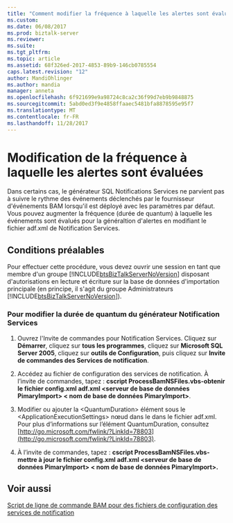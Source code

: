 ```yaml
---
title: "Comment modifier la fréquence à laquelle les alertes sont évaluées | Documents Microsoft"
ms.custom: 
ms.date: 06/08/2017
ms.prod: biztalk-server
ms.reviewer: 
ms.suite: 
ms.tgt_pltfrm: 
ms.topic: article
ms.assetid: 68f326ed-2017-4853-89b9-146cb0785554
caps.latest.revision: "12"
author: MandiOhlinger
ms.author: mandia
manager: anneta
ms.openlocfilehash: 6f921699e9a98724c8ca2c36f99d7eb9b9848875
ms.sourcegitcommit: 5abd0ed3f9e4858ffaaec5481bfa8878595e95f7
ms.translationtype: MT
ms.contentlocale: fr-FR
ms.lasthandoff: 11/28/2017
---
```

# <a name="how-to-change-the-frequency-with-which-alerts-are-evaluated"></a>Modification de la fréquence à laquelle les alertes sont évaluées
Dans certains cas, le générateur SQL Notifications Services ne parvient pas à suivre le rythme des événements déclenchés par le fournisseur d'événements BAM lorsqu'il est déployé avec les paramètres par défaut. Vous pouvez augmenter la fréquence (durée de quantum) à laquelle les événements sont évalués pour la généraltion d'alertes en modifiant le fichier adf.xml de Notification Services.  
  
## <a name="prerequisites"></a>Conditions préalables  
 Pour effectuer cette procédure, vous devez ouvrir une session en tant que membre d'un groupe [!INCLUDE[btsBizTalkServerNoVersion](../includes/btsbiztalkservernoversion-md.md)] disposant d'autorisations en lecture et écriture sur la base de données d'importation principale (en principe, il s'agit du groupe Administrateurs [!INCLUDE[btsBizTalkServerNoVersion](../includes/btsbiztalkservernoversion-md.md)]).  
  
### <a name="to-modify-the-notification-services-generator-quantum-duration"></a>Pour modifier la durée de quantum du générateur Notification Services  
  
1.  Ouvrez l'Invite de commandes pour Notification Services. Cliquez sur **Démarrer**, cliquez sur **tous les programmes**, cliquez sur **Microsoft SQL Server 2005**, cliquez sur **outils de Configuration**, puis cliquez sur **Invite de commandes des Services de notification**.  
  
2.  Accédez au fichier de configuration des services de notification. À l’invite de commandes, tapez : **cscript ProcessBamNSFiles.vbs-obtenir le fichier config.xml adf.xml \<serveur de base de données PimaryImport\> \< nom de base de données PimaryImport\>**.  
  
3.  Modifier ou ajouter la \<QuantumDuration\> élément sous le \<ApplicationExecutionSettings\> nœud dans le dans le fichier adf.xml. Pour plus d’informations sur l’élément QuantumDuration, consultez [http://go.microsoft.com/fwlink/?LinkId=78803](http://go.microsoft.com/fwlink/?LinkId=78803).  
  
4.  À l’invite de commandes, tapez : **cscript ProcessBamNSFiles.vbs-mettre à jour le fichier config.xml adf.xml \<serveur de base de données PimaryImport\> \< nom de base de données PimaryImport\>.**  
  
## <a name="see-also"></a>Voir aussi  
 [Script de ligne de commande BAM pour des fichiers de configuration des services de notification](../core/bam-command-line-script-for-notification-services-configuration-files.md)